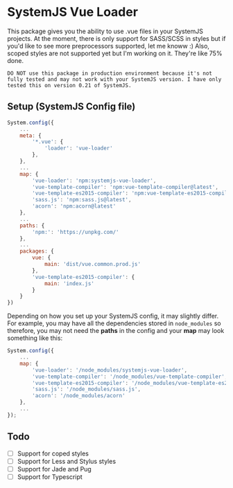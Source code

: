 # SystemJS Vue Loader
This package gives you the ability to use .vue files in your SystemJS projects. At the moment, there is only support for SASS/SCSS in styles but if you'd like to see more preprocessors supported, let me knoww :) Also, scoped styles are not supported yet but I'm working on it. They're like 75% done.

`DO NOT use this package in production environment because it's not fully tested and may not work with your SystemJS version. I have only tested this on version 0.21 of SystemJS.`

## Setup (SystemJS Config file)
```javascript
System.config({
    ...
    meta: {
        '*.vue': {
            'loader': 'vue-loader'
        },
    },
    ...
    map: {
        'vue-loader': 'npm:systemjs-vue-loader',
        'vue-template-compiler': 'npm:vue-template-compiler@latest',
        'vue-template-es2015-compiler': 'npm:vue-template-es2015-compiler@latest',
        'sass.js': 'npm:sass.js@latest',
        'acorn': 'npm:acorn@latest'
    },
    ...
    paths: {
        'npm:': 'https://unpkg.com/'
    },
    ...
    packages: {
        vue: {
            main: 'dist/vue.common.prod.js'
        },
        'vue-template-es2015-compiler': {
            main: 'index.js'
        }
    }
})
```
Depending on how you set up your SystemJS config, it may slightly differ. For example, you may have all the dependencies stored in `node_modules` so therefore, you may not need the **paths** in the config and your **map** may look something like this:
```javascript
System.config({
    ...
    map: {
        'vue-loader': '/node_modules/systemjs-vue-loader',
        'vue-template-compiler': '/node_modules/vue-template-compiler',
        'vue-template-es2015-compiler': '/node_modules/vue-template-es2015-compiler',
        'sass.js': '/node_modules/sass.js',
        'acorn': '/node_modules/acorn'
    },
    ...
});
```

## Todo
- [ ] Support for coped styles
- [ ] Support for Less and Stylus styles
- [ ] Support for Jade and Pug
- [ ] Support for Typescript
